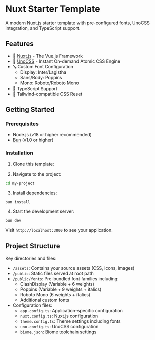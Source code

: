 # Nuxt Starter Template

A modern Nuxt.js starter template with pre-configured fonts, UnoCSS integration, and TypeScript support.

## Features

- 🚀 [Nuxt.js](https://nuxt.com/) - The Vue.js Framework
- 💨 [UnoCSS](https://unocss.dev/) - Instant On-demand Atomic CSS Engine
- 🔤 Custom Font Configuration
  - Display: Inter/Lagistha
  - Sans/Body: Poppins
  - Mono: Roboto/Roboto Mono
- 📝 TypeScript Support
- 🎨 Tailwind-compatible CSS Reset

## Getting Started

### Prerequisites

- Node.js (v18 or higher recommended)
- [Bun](https://bun.sh/) (v1.0 or higher)

### Installation

1. Clone this template:


2. Navigate to the project:
```bash
cd my-project
```

3. Install dependencies:
```bash
bun install
```

4. Start the development server:
```bash
bun dev
```

Visit `http://localhost:3000` to see your application.

## Project Structure

Key directories and files:
- `/assets`: Contains your source assets (CSS, icons, images)
- `/public`: Static files served at root path
- `/public/fonts`: Pre-bundled font families including:
  - ClashDisplay (Variable + 6 weights)
  - Poppins (Variable + 9 weights + italics)
  - Roboto Mono (6 weights + italics)
  - Additional custom fonts
- Configuration files:
  - `app.config.ts`: Application-specific configuration
  - `nuxt.config.ts`: Nuxt.js configuration
  - `theme.config.ts`: Theme settings including fonts
  - `uno.config.ts`: UnoCSS configuration
  - `biome.json`: Biome toolchain settings
